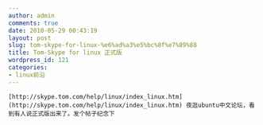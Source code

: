 ```yaml
---
author: admin
comments: true
date: 2010-05-29 00:43:19
layout: post
slug: tom-skype-for-linux-%e6%ad%a3%e5%bc%8f%e7%89%88
title: Tom-Skype for linux 正式版
wordpress_id: 121
categories:
- linux前沿
---
```


	[http://skype.tom.com/help/linux/index_linux.htm](http://skype.tom.com/help/linux/index_linux.htm) 夜逛ubuntu中文论坛，看到有人说正式版出来了。发个帖子纪念下

